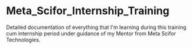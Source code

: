 # Meta_Scifor_Internship_Training
Detailed documentation of everything that I'm learning during this training cum internship period under guidance of my Mentor from Meta Scifor Technologies.
